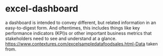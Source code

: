 # excel-dashboard
 a dashboard is intended to convey different, but related information in an easy-to-digest form. And oftentimes, this includes things like key performance indicators (KPI)s or other important business metrics that stakeholders need to see and understand at a glance.
https://www.contextures.com/excelsampledatafoodsales.html-Data taken from.
